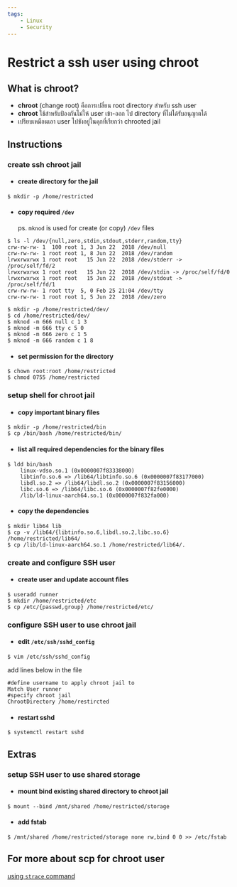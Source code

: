 ```yaml
---
tags:
    - Linux
    - Security
---
```

# Restrict a ssh user using chroot

## What is chroot?

-  **chroot** (change root) คือการเปลี่ยน root directory สำหรับ ssh user
-  **chroot** ใช้สำหรับป้องกันไม่ให้ user เข้า-ออก ไป directory ที่ไม่ได้รับอนุญาตได้
-  เปรียบเหมือนเอา user ไปขังอยู่ในคุกที่เรียกว่า chrooted jail

## Instructions

### create ssh chroot jail

- #### create directory for the jail
```
$ mkdir -p /home/restricted
```

- #### copy required `/dev`
  ps. `mknod` is used for create (or copy) `/dev` files
```
$ ls -l /dev/{null,zero,stdin,stdout,stderr,random,tty}
crw-rw-rw- 1  100 root 1, 3 Jun 22  2018 /dev/null
crw-rw-rw- 1 root root 1, 8 Jun 22  2018 /dev/random
lrwxrwxrwx 1 root root   15 Jun 22  2018 /dev/stderr -> /proc/self/fd/2
lrwxrwxrwx 1 root root   15 Jun 22  2018 /dev/stdin -> /proc/self/fd/0
lrwxrwxrwx 1 root root   15 Jun 22  2018 /dev/stdout -> /proc/self/fd/1
crw-rw-rw- 1 root tty  5, 0 Feb 25 21:04 /dev/tty
crw-rw-rw- 1 root root 1, 5 Jun 22  2018 /dev/zero

$ mkdir -p /home/restricted/dev/		
$ cd /home/restricted/dev/
$ mknod -m 666 null c 1 3
$ mknod -m 666 tty c 5 0
$ mknod -m 666 zero c 1 5
$ mknod -m 666 random c 1 8
```

- #### set permission for the directory
```
$ chown root:root /home/restricted
$ chmod 0755 /home/restricted
```

### setup shell for chroot jail

- #### copy important binary files
```
$ mkdir -p /home/restricted/bin
$ cp /bin/bash /home/restricted/bin/
```

- #### list all required dependencies for the binary files
```
$ ldd bin/bash 
	linux-vdso.so.1 (0x0000007f83338000)
	libtinfo.so.6 => /lib64/libtinfo.so.6 (0x0000007f83177000)
	libdl.so.2 => /lib64/libdl.so.2 (0x0000007f83156000)
	libc.so.6 => /lib64/libc.so.6 (0x0000007f82fe0000)
	/lib/ld-linux-aarch64.so.1 (0x0000007f832fa000)
```

- #### copy the dependencies
```
$ mkdir lib64 lib 
$ cp -v /lib64/{libtinfo.so.6,libdl.so.2,libc.so.6} /home/restricted/lib64/
$ cp /lib/ld-linux-aarch64.so.1 /home/restricted/lib64/.
```

### create and configure SSH user

- #### create user and update account files
```
$ useradd runner
$ mkdir /home/restricted/etc
$ cp /etc/{passwd,group} /home/restricted/etc/
```

### configure SSH user to use chroot jail 

- #### edit `/etc/ssh/sshd_config`
```
$ vim /etc/ssh/sshd_config
```
add lines below in the file
```
#define username to apply chroot jail to
Match User runner
#specify chroot jail
ChrootDirectory /home/restircted
```

- #### restart sshd
```
$ systemctl restart sshd
```

## Extras

### setup SSH user to use shared storage

- #### mount bind existing shared directory to chroot jail 
```
$ mount --bind /mnt/shared /home/restricted/storage
```

- #### add fstab
```
$ /mnt/shared /home/restricted/storage none rw,bind 0 0 >> /etc/fstab
```

## For more about scp for chroot user
[using `strace` command](https://wararit.cc/Linux/strace)